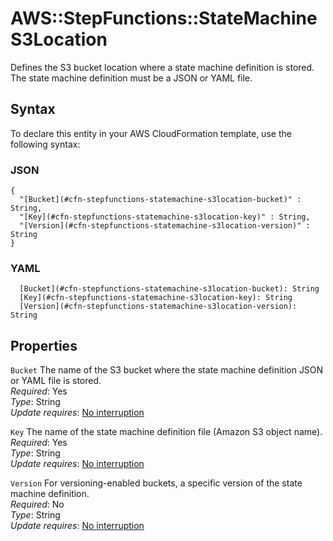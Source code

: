 # AWS::StepFunctions::StateMachine S3Location<a name="aws-properties-stepfunctions-statemachine-s3location"></a>

Defines the S3 bucket location where a state machine definition is stored\. The state machine definition must be a JSON or YAML file\.

## Syntax<a name="aws-properties-stepfunctions-statemachine-s3location-syntax"></a>

To declare this entity in your AWS CloudFormation template, use the following syntax:

### JSON<a name="aws-properties-stepfunctions-statemachine-s3location-syntax.json"></a>

```
{
  "[Bucket](#cfn-stepfunctions-statemachine-s3location-bucket)" : String,
  "[Key](#cfn-stepfunctions-statemachine-s3location-key)" : String,
  "[Version](#cfn-stepfunctions-statemachine-s3location-version)" : String
}
```

### YAML<a name="aws-properties-stepfunctions-statemachine-s3location-syntax.yaml"></a>

```
  [Bucket](#cfn-stepfunctions-statemachine-s3location-bucket): String
  [Key](#cfn-stepfunctions-statemachine-s3location-key): String
  [Version](#cfn-stepfunctions-statemachine-s3location-version): String
```

## Properties<a name="aws-properties-stepfunctions-statemachine-s3location-properties"></a>

`Bucket`  <a name="cfn-stepfunctions-statemachine-s3location-bucket"></a>
The name of the S3 bucket where the state machine definition JSON or YAML file is stored\.  
*Required*: Yes  
*Type*: String  
*Update requires*: [No interruption](https://docs.aws.amazon.com/AWSCloudFormation/latest/UserGuide/using-cfn-updating-stacks-update-behaviors.html#update-no-interrupt)

`Key`  <a name="cfn-stepfunctions-statemachine-s3location-key"></a>
The name of the state machine definition file \(Amazon S3 object name\)\.  
*Required*: Yes  
*Type*: String  
*Update requires*: [No interruption](https://docs.aws.amazon.com/AWSCloudFormation/latest/UserGuide/using-cfn-updating-stacks-update-behaviors.html#update-no-interrupt)

`Version`  <a name="cfn-stepfunctions-statemachine-s3location-version"></a>
For versioning\-enabled buckets, a specific version of the state machine definition\.  
*Required*: No  
*Type*: String  
*Update requires*: [No interruption](https://docs.aws.amazon.com/AWSCloudFormation/latest/UserGuide/using-cfn-updating-stacks-update-behaviors.html#update-no-interrupt)
